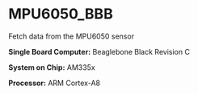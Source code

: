 # MPU6050_BBB
Fetch data from the MPU6050 sensor 

**Single Board Computer:** Beaglebone Black Revision C

**System on Chip:** AM335x

**Processor:** ARM Cortex-A8
